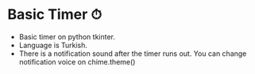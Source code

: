 # Basic Timer ⏱
- Basic timer on python tkinter.
- Language is Turkish.
- There is a notification sound after the timer runs out. You can change notification voice on chime.theme() 
